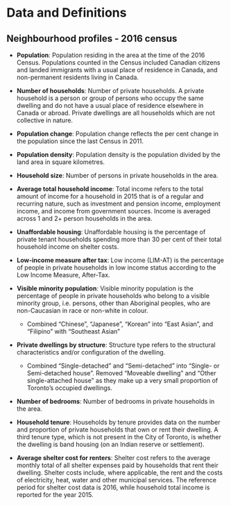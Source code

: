 Data and Definitions
================

## Neighbourhood profiles - 2016 census

-   **Population**: Population residing in the area at the time of the
    2016 Census. Populations counted in the Census included Canadian
    citizens and landed immigrants with a usual place of residence in
    Canada, and non-permanent residents living in Canada.

-   **Number of households**: Number of private households. A private
    household is a person or group of persons who occupy the same
    dwelling and do not have a usual place of residence elsewhere in
    Canada or abroad. Private dwellings are all households which are not
    collective in nature.

-   **Population change**: Population change reflects the per cent
    change in the population since the last Census in 2011.

-   **Population density**: Population density is the population divided
    by the land area in square kilometres.

-   **Household size**: Number of persons in private households in the
    area.

-   **Average total household income**: Total income refers to the total
    amount of income for a household in 2015 that is of a regular and
    recurring nature, such as investment and pension income, employment
    income, and income from government sources. Income is averaged
    across 1 and 2+ person households in the area.

-   **Unaffordable housing**: Unaffordable housing is the percentage of
    private tenant households spending more than 30 per cent of their
    total household income on shelter costs.

-   **Low-income measure after tax**: Low income (LIM-AT) is the
    percentage of people in private households in low income status
    according to the Low Income Measure, After-Tax.

-   **Visible minority population**: Visible minority population is the
    percentage of people in private households who belong to a visible
    minority group, i.e. persons, other than Aboriginal peoples, who are
    non-Caucasian in race or non-white in colour.

    -   Combined “Chinese”, “Japanese”, “Korean” into “East Asian”, and
        “Filipino” with “Southeast Asian”

-   **Private dwellings by structure**: Structure type refers to the
    structural characteristics and/or configuration of the dwelling.

    -   Combined “Single-detached” and “Semi-detached” into “Single- or
        Semi-detached house”. Removed “Moveable dwelling” and “Other
        single-attached house” as they make up a very small proportion
        of Toronto’s occupied dwellings.

-   **Number of bedrooms**: Number of bedrooms in private households in
    the area.

-   **Household tenure**: Households by tenure provides data on the
    number and proportion of private households that own or rent their
    dwelling. A third tenure type, which is not present in the City of
    Toronto, is whether the dwelling is band housing (on an Indian
    reserve or settlement).

-   **Average shelter cost for renters**: Shelter cost refers to the
    average monthly total of all shelter expenses paid by households
    that rent their dwelling. Shelter costs include, where applicable,
    the rent and the costs of electricity, heat, water and other
    municipal services. The reference period for shelter cost data is
    2016, while household total income is reported for the year 2015.
